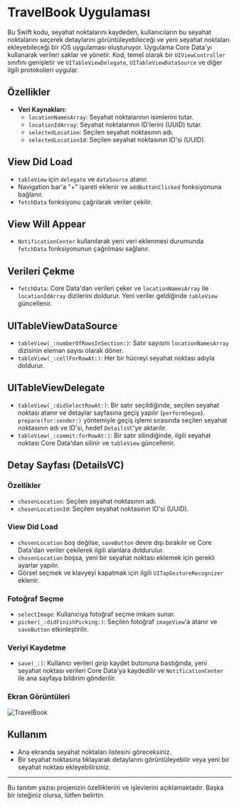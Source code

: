 # TravelBook Uygulaması

Bu Swift kodu, seyahat noktalarını kaydeden, kullanıcıların bu seyahat noktalarını seçerek detaylarını görüntüleyebileceği ve yeni seyahat noktaları ekleyebileceği bir iOS uygulaması oluşturuyor. Uygulama Core Data'yı kullanarak verileri saklar ve yönetir. Kod, temel olarak bir `UIViewController` sınıfını genişletir ve `UITableViewDelegate`, `UITableViewDataSource` ve diğer ilgili protokolleri uygular.

## Özellikler

- **Veri Kaynakları:**
  - `locationNamesArray`: Seyahat noktalarının isimlerini tutar.
  - `locationIdArray`: Seyahat noktalarının ID'lerini (UUID) tutar.
  - `selectedLocation`: Seçilen seyahat noktasının adı.
  - `selectedLocationId`: Seçilen seyahat noktasının ID'si (UUID).

## View Did Load

- `tableView` için `delegate` ve `dataSource` atanır.
- Navigation bar'a "+" işareti eklenir ve `addButtonClicked` fonksiyonuna bağlanır.
- `fetchData` fonksiyonu çağrılarak veriler çekilir.

## View Will Appear

- `NotificationCenter` kullanılarak yeni veri eklenmesi durumunda `fetchData` fonksiyonunun çağrılması sağlanır.

## Verileri Çekme

- `fetchData`: Core Data'dan verileri çeker ve `locationNamesArray` ile `locationIdArray` dizilerini doldurur. Yeni veriler geldiğinde `tableView` güncellenir.

## UITableViewDataSource

- `tableView(_:numberOfRowsInSection:)`: Satır sayısını `locationNamesArray` dizisinin eleman sayısı olarak döner.
- `tableView(_:cellForRowAt:)`: Her bir hücreyi seyahat noktası adıyla doldurur.

## UITableViewDelegate

- `tableView(_:didSelectRowAt:)`: Bir satır seçildiğinde, seçilen seyahat noktası atanır ve detaylar sayfasına geçiş yapılır (`performSegue`). `prepare(for:sender:)` yöntemiyle geçiş işlemi sırasında seçilen seyahat noktasının adı ve ID'si, hedef `DetailsVC`'ye aktarılır.
- `tableView(_:commit:forRowAt:)`: Bir satır silindiğinde, ilgili seyahat noktası Core Data'dan silinir ve `tableView` güncellenir.

## Detay Sayfası (DetailsVC)

### Özellikler

- `chosenLocation`: Seçilen seyahat noktasının adı.
- `chosenLocationId`: Seçilen seyahat noktasının ID'si (UUID).

### View Did Load

- `chosenLocation` boş değilse, `saveButton` devre dışı bırakılır ve Core Data'dan veriler çekilerek ilgili alanlara doldurulur.
- `chosenLocation` boşsa, yeni bir seyahat noktası eklemek için gerekli ayarlar yapılır.
- Görsel seçmek ve klavyeyi kapatmak için ilgili `UITapGestureRecognizer` eklenir.

### Fotoğraf Seçme

- `selectImage`: Kullanıcıya fotoğraf seçme imkanı sunar.
- `picker(_:didFinishPicking:)`: Seçilen fotoğraf `imageView`'a atanır ve `saveButton` etkinleştirilir.

### Veriyi Kaydetme

- `save(_:)`: Kullanıcı verileri girip kaydet butonuna bastığında, yeni seyahat noktası verileri Core Data'ya kaydedilir ve `NotificationCenter` ile ana sayfaya bildirim gönderilir.

### Ekran Görüntüleri

![TravelBook](https://github.com/Sabricetin/TravelBook/assets/114506296/c9633972-62bf-411d-ae03-6b8e540242bf)

## Kullanım

- Ana ekranda seyahat noktaları listesini göreceksiniz.
- Bir seyahat noktasına tıklayarak detaylarını görüntüleyebilir veya yeni bir seyahat noktası ekleyebilirsiniz.

---

Bu tanıtım yazısı projenizin özelliklerini ve işlevlerini açıklamaktadır. Başka bir isteğiniz olursa, lütfen belirtin.
